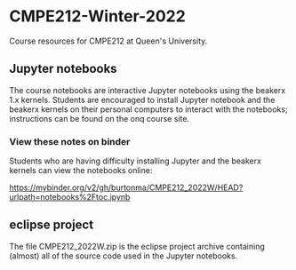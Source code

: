 # CMPE212-Winter-2022
Course resources for CMPE212 at Queen's University.

## Jupyter notebooks

The course notebooks are interactive Jupyter notebooks using the beakerx 1.x kernels. Students are encouraged to install Jupyter notebook and the beakerx kernels on their personal computers to interact with the notebooks; instructions can be found on the onq course site.

### View these notes on binder

Students who are having difficulty installing Jupyter and the beakerx kernels can view the notebooks online:

https://mybinder.org/v2/gh/burtonma/CMPE212_2022W/HEAD?urlpath=notebooks%2Ftoc.ipynb

## eclipse project

The file CMPE212_2022W.zip is the eclipse project archive containing (almost) all of the source code used in the Jupyter notebooks.

